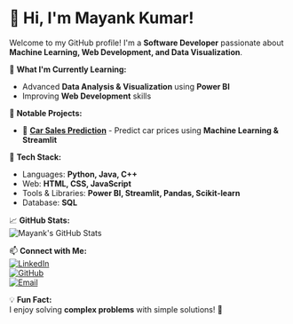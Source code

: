
<!--
**thismayank1/thismayank1** is a ✨ _special_ ✨ repository because its `README.md` (this file) appears on your GitHub profile.

Here are some ideas to get you started:

- 🔭 I’m currently working on ...
- 🌱 I’m currently learning ...
- 👯 I’m looking to collaborate on ...
- 🤔 I’m looking for help with ...
- 💬 Ask me about ...
- 📫 How to reach me: ...
- 😄 Pronouns: ...
- ⚡ Fun fact: ...
-->
# 👋 Hi, I'm Mayank Kumar! 

Welcome to my GitHub profile! I'm a **Software Developer** passionate about **Machine Learning, Web Development, and Data Visualization**. 

🌱 **What I'm Currently Learning:**  
- Advanced **Data Analysis & Visualization** using **Power BI**  
- Improving **Web Development** skills  

📌 **Notable Projects:**  
- 🚗 **[Car Sales Prediction](https://mayank-car-price-prediction.streamlit.app)** - Predict car prices using **Machine Learning & Streamlit**  

🔧 **Tech Stack:**  
- Languages: **Python, Java, C++**  
- Web: **HTML, CSS, JavaScript**  
- Tools & Libraries: **Power BI, Streamlit, Pandas, Scikit-learn**  
- Database: **SQL**  

📈 **GitHub Stats:**  
![Mayank's GitHub Stats](https://github-readme-stats.vercel.app/api?username=thismayank1&show_icons=true&theme=tokyonight)  

📫 **Connect with Me:**  
[![LinkedIn](https://img.shields.io/badge/-LinkedIn-0077B5?style=flat-square&logo=linkedin&logoColor=white)](https://linkedin.com/in/mayank-kumar-6742531b5)  
[![GitHub](https://img.shields.io/badge/-GitHub-181717?style=flat-square&logo=github&logoColor=white)](https://github.com/thismayank1)  
[![Email](https://img.shields.io/badge/-Email-D14836?style=flat-square&logo=gmail&logoColor=white)](mailto:mayank108108@gmail.com)  

💡 **Fun Fact:**  
I enjoy solving **complex problems** with simple solutions! 🚀  

